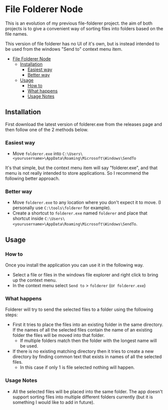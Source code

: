 # File Folderer Node

This is an evolution of my previous file-folderer project. the aim of both projects is to give a convenient way of sorting files into folders based on the file names.

This version of file folderer has no UI of it's own, but is instead intended to be used from the windows "Send to" context menu item.

- [File Folderer Node](#file-folderer-node)
  - [Installation](#installation)
    - [Easiest way](#easiest-way)
    - [Better way](#better-way)
  - [Usage](#usage)
    - [How to](#how-to)
    - [What happens](#what-happens)
    - [Usage Notes](#usage-notes)

## Installation

First download the latest version of folderer.exe from the releases page and then follow one of the 2 methods below.

### Easiest way

- Move `folderer.exe` into `C:\Users\<yourusername>\AppData\Roaming\Microsoft\Windows\SendTo`

It's that simple, but the context menu item will say "folderer.exe", and that menu is not really intended to store applications. So I recommend the following better approach.

### Better way

- Move `folderer.exe` to any location where you don't expect it to move. (I personally use `C:\tools\folderer` for example).
- Create a shortcut to `folderer.exe` named `folderer` and place that shortcut inside `C:\Users\<yourusername>\AppData\Roaming\Microsoft\Windows\SendTo`.

## Usage

### How to

Once you install the application you can use it in the following way.

- Select a file or files in the windows file explorer and right click to bring up the context menu.
- In the context menu select `Send to` > `folderer` (or` folderer.exe`)

### What happens

Folderer will try to send the selected files to a folder using the following steps:
- First it tries to place the files into an existing folder in the same directory. If the names of all the selected files contain the name of an existing folder the files will be moved into that folder.
  - If multiple folders match then the folder with the longest name will be used.
- If there is no existing matching directory then it tries to create a new directory by finding common text that exists in names of all the selected files.
  - In this case if only 1 is file selected nothing will happen.

### Usage Notes
- All the selected files will be placed into the same folder. The app doesn't support sorting files into multiple different folders currently (but it is something I would like to add in future).
